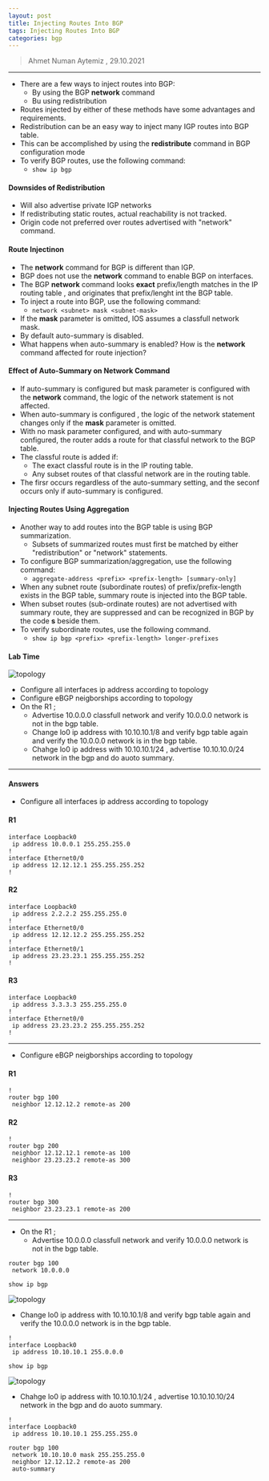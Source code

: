 ```yaml
---
layout: post
title: Injecting Routes Into BGP
tags: Injecting Routes Into BGP
categories: bgp
---
```


> Ahmet Numan Aytemiz , 29.10.2021

---

- There are a few ways to inject routes into BGP:
  - By using the BGP **network** command
  - Bu using redistribution
- Routes injected by either of these methods have some advantages and requirements.
- Redistribution can be an easy way to inject many IGP routes into BGP table.
- This can be accomplished by using the **redistribute** command in BGP configuration mode
- To verify BGP routes, use the following command:
  - `show ip bgp` 

#### **Downsides of Redistribution**

- Will also advertise private IGP networks
- If redistributing static routes, actual reachability is not tracked.
- Origin code not preferred over routes advertised with "network" command.

#### **Route Injectinon**

- The **network** command for BGP is different than IGP.
- BGP does not use the **network** command to enable BGP on interfaces.
- The BGP **network** command looks **exact** prefix/length matches in the IP routing table , and originates that prefix/lenght int the BGP table.
- To inject a route into BGP, use the following command:
  - `network <subnet> mask <subnet-mask>`
- If the **mask** parameter is omitted, IOS assumes a classfull network mask.
- By default auto-summary is disabled.
- What happens when auto-summary is enabled? How is the **network** command affected for route injection?

#### **Effect of Auto-Summary on Network Command**

- If auto-summary is configured but mask parameter is configured with the **network** command, the logic of the network statement is not affected.
- When auto-summary is configured , the logic of the network statement changes only if the **mask** parameter is omitted.
- With no mask parameter configured, and with auto-summary configured, the router adds a route for that classful network to the BGP table. 
- The classful route is added if:
  - The exact classful route is in the IP routing table.
  - Any subset routes of that classful network are in the routing table.
- The firsr occurs regardless of the auto-summary setting, and the seconf occurs only if auto-summary is configured.  

#### **Injecting Routes Using Aggregation**

- Another way to add routes into the BGP table is using BGP summarization.
  - Subsets of summarized routes must first be matched by either "redistribution" or "network" statements.
- To configure BGP summarization/aggregation, use the following command:
  - `aggregate-address <prefix> <prefix-length> [summary-only]`   
- When any subnet route (subordinate routes) of prefix/prefix-length exists in the BGP table, summary route is injected into the BGP table.
- When subset routes (sub-ordinate routes) are not advertised with summary route, they are suppressed and can be recognized in BGP by the code **s** beside them.
- To verify subordinate routes, use the following command.
  - `show ip bgp <prefix> <prefix-length> longer-prefixes`

#### **Lab Time**

![topology](/img/bgp_network.PNG)

- Configure all interfaces ip address according to topology
- Configure eBGP neigborships according to topology
- On the R1 ;
  - Advertise 10.0.0.0 classfull network and verify 10.0.0.0 network is not in the bgp table.
  - Change lo0 ip address with 10.10.10.1/8 and verify bgp table again and verify the 10.0.0.0 network is in the bgp table.
  - Chahge lo0 ip address with 10.10.10.1/24 , advertise 10.10.10.0/24 network in the bgp and do auoto summary. 


---------------------

#### **Answers**

- Configure all interfaces ip address according to topology

#### R1

```
interface Loopback0
 ip address 10.0.0.1 255.255.255.0
!
interface Ethernet0/0
 ip address 12.12.12.1 255.255.255.252
!
```

#### R2

```
interface Loopback0
 ip address 2.2.2.2 255.255.255.0
!
interface Ethernet0/0
 ip address 12.12.12.2 255.255.255.252
!         
interface Ethernet0/1
 ip address 23.23.23.1 255.255.255.252
!
```

#### R3 

```
interface Loopback0
 ip address 3.3.3.3 255.255.255.0
!
interface Ethernet0/0
 ip address 23.23.23.2 255.255.255.252
!
```

---

- Configure eBGP neigborships according to topology

#### R1

```
!
router bgp 100
 neighbor 12.12.12.2 remote-as 200
```

#### R2

```
!
router bgp 200
 neighbor 12.12.12.1 remote-as 100
 neighbor 23.23.23.2 remote-as 300
```

#### R3

```
!
router bgp 300
 neighbor 23.23.23.1 remote-as 200
```

----

- On the R1 ;
  - Advertise 10.0.0.0 classfull network and verify 10.0.0.0 network is not in the bgp table.

```
router bgp 100
 network 10.0.0.0
```

`show ip bgp`

![topology](/img/doshowipbgp.PNG)




  - Change lo0 ip address with 10.10.10.1/8 and verify bgp table again and verify the 10.0.0.0 network is in the bgp table.

```
!
interface Loopback0
 ip address 10.10.10.1 255.0.0.0
```

`show ip bgp`

![topology](/img/doshowipbgp2.PNG)

  - Chahge lo0 ip address with 10.10.10.1/24 , advertise 10.10.10.10/24 network in the bgp and do auoto summary. 

```
!
interface Loopback0
 ip address 10.10.10.1 255.255.255.0
```

```
router bgp 100
 network 10.10.10.0 mask 255.255.255.0
 neighbor 12.12.12.2 remote-as 200
 auto-summary
```



















